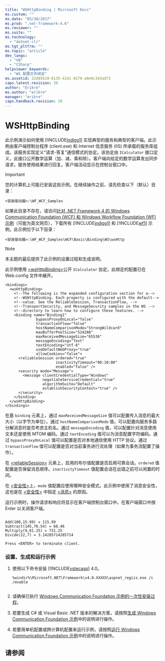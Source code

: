 ```yaml
---
title: "WSHttpBinding | Microsoft Docs"
ms.custom: ""
ms.date: "03/30/2017"
ms.prod: ".net-framework-4.6"
ms.reviewer: ""
ms.suite: ""
ms.technology: 
  - "dotnet-clr"
ms.tgt_pltfrm: ""
ms.topic: "article"
dev_langs: 
  - "VB"
  - "CSharp"
helpviewer_keywords: 
  - "WS 配置文件绑定"
ms.assetid: 22d85b19-0135-4141-9179-a0e9c343ad73
caps.latest.revision: 39
author: "Erikre"
ms.author: "erikre"
manager: "erikre"
caps.handback.revision: 39
---
```

# WSHttpBinding
此示例演示如何使用 [!INCLUDE[indigo1](../../../../includes/indigo1-md.md)] 实现典型的服务和典型的客户端。此示例由客户端控制台程序 \(client.exe\) 和 Internet 信息服务 \(IIS\) 所承载的服务库组成。该服务实现定义“请求\-答复”通信模式的协定。该协定由 `ICalculator` 接口定义，此接口公开数学运算（加、减、乘和除）。客户端向给定的数学运算发出同步请求，服务使用结果进行回复。客户端活动显示在控制台窗口中。  
  
> [!IMPORTANT]
>  您的计算机上可能已安装这些示例。在继续操作之前，请先检查以下（默认）目录：  
>   
>  `<安装驱动器>:\WF_WCF_Samples`  
>   
>  如果此目录不存在，请访问[针对 .NET Framework 4 的 Windows Communication Foundation \(WCF\) 和 Windows Workflow Foundation \(WF\) 示例](http://go.microsoft.com/fwlink/?LinkId=150780)（可能为英文网页），下载所有 [!INCLUDE[indigo1](../../../../includes/indigo1-md.md)] 和 [!INCLUDE[wf1](../../../../includes/wf1-md.md)] 示例。此示例位于以下目录：  
>   
>  `<安装驱动器>:\WF_WCF_Samples\WCF\Basic\Binding\WS\wsHttp`  
  
> [!NOTE]
>  本主题的最后提供了此示例的设置过程和生成说明。  
  
 此示例使用 [\<wsHttpBinding\>](../../../../docs/framework/configure-apps/file-schema/wcf/wshttpbinding.md)公开 `ICalculator` 协定。此绑定的配置已在 Web.config 文件中展开。  
  
```  
<bindings>  
  <wsHttpBinding>  
    <!--The following is the expanded configuration section for a-->  
    <!--WSHttpBinding. Each property is configured with the default-->   
    <!--value. See the ReliableSession, TransactionFlow, -->  
    <!--TransportSecurity, and MessageSecurity samples in the WS -->  
    <!--directory to learn how to configure these features. -->  
    <binding name="Binding1"  
              bypassProxyOnLocal="false"   
              transactionFlow="false"   
              hostNameComparisonMode="StrongWildcard"  
              maxBufferPoolSize="524288"   
              maxReceivedMessageSize="65536"  
              messageEncoding="Text"   
              textEncoding="utf-8"   
              useDefaultWebProxy="true"  
              allowCookies="false">  
      <reliableSession ordered="true"   
                       inactivityTimeout="00:10:00"  
                       enabled="false" />  
      <security mode="Message">  
        <message clientCredentialType="Windows"   
                 negotiateServiceCredential="true"  
                 algorithmSuite="Default"   
                 establishSecurityContext="true" />  
      </security>  
    </binding>  
  </wsHttpBinding>  
</bindings>  
```  
  
 在基 `binding` 元素上，通过 `maxReceivedMessageSize` 值可以配置传入消息的最大大小（以字节为单位）。通过 `hostNameComparisonMode` 值，可以配置向服务多路分解消息时是否考虑主机名。通过 `messageEncoding` 值，可以配置针对消息使用文本还是使用 MTOM 编码。通过 `textEncoding` 值可以为消息配置字符编码。通过 `bypassProxyOnLocal` 值可以配置是否对本地通信使用 HTTP 协议。通过 `transactionFlow` 值可以配置是否对当前事务进行流处理（如果为事务流配置了操作）。  
  
 在 [\<reliableSession\>](../../../../docs/framework/configure-apps/file-schema/wcf/reliablesession.md) 元素上，启用的布尔值配置是否启用可靠会话。`ordered` 值配置是否保留消息顺序。`inactivityTimeout` 值配置会话在出错之前可以闲置的时间。  
  
 在 [\<安全性\>](../../../../docs/framework/configure-apps/file-schema/wcf/security-of-wshttpbinding.md)上，`mode` 值配置应使用哪种安全模式。此示例中使用了消息安全性，这也是在 [\<安全性\>](../../../../docs/framework/configure-apps/file-schema/wcf/security-of-wshttpbinding.md) 中指定 [\<消息\>](../../../../docs/framework/configure-apps/file-schema/wcf/message-of-wshttpbinding.md) 的原因。  
  
 运行示例时，操作请求和响应将显示在客户端控制台窗口中。在客户端窗口中按 Enter 以关闭客户端。  
  
```  
  
Add(100,15.99) = 115.99  
Subtract(145,76.54) = 68.46  
Multiply(9,81.25) = 731.25  
Divide(22,7) = 3.14285714285714  
  
Press <ENTER> to terminate client.  
```  
  
### 设置、生成和运行示例  
  
1.  使用以下命令安装 [!INCLUDE[vstecasp](../../../../includes/vstecasp-md.md)] 4.0。  
  
    ```  
    %windir%\Microsoft.NET\Framework\v4.0.XXXXX\aspnet_regiis.exe /i /enable  
  
    ```  
  
2.  请确保已执行 [Windows Communication Foundation 示例的一次性安装过程](../../../../docs/framework/wcf/samples/one-time-setup-procedure-for-the-wcf-samples.md)。  
  
3.  若要生成 C\# 或 Visual Basic .NET 版本的解决方案，请按照[生成 Windows Communication Foundation 示例](../../../../docs/framework/wcf/samples/building-the-samples.md)中的说明进行操作。  
  
4.  若要用单机配置或跨计算机配置来运行示例，请按照[运行 Windows Communication Foundation 示例](../../../../docs/framework/wcf/samples/running-the-samples.md)中的说明进行操作。  
  
## 请参阅